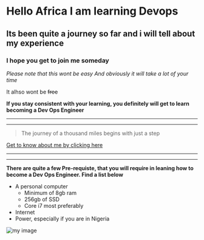 <!--Headings-->
# Hello Africa I am learning Devops
## Its been quite a journey so far and i will tell about my experience
### I hope you get to join me someday


<!--Italics-->
*Please note that this wont be easy*
_And obviously it will take a lot of your time_


<!--Strikethrough-->
It  alhso wont be ~~free~~

<!--Strong-->
**If you stay consistent with your learning, you definitely will get to learn becoming a Dev Ops Engineer**


<!--Horinzontal rule-->

---
---

<!--Blockqoute-->

>The journey of a thousand miles begins with just a step


<!--Links-->
[Get to know about me by clicking here](https://www.linkedin.com/in/agbama-elisha/)


<!--Horizontal Rule-->

---
----

<!--Strong-->

**There are quite a few Pre-requiste, that you will require in leaning how to become a Dev Ops Engineer. Find a list below**


<!--UL-->
* A personal computer
    * Minimum of 8gb ram
    * 256gb of SSD
    * Core i7 most preferably
* Internet
* Power, especially if you are in Nigeria


<!--Images-->
![my image](https://media.licdn.com/dms/image/C4D03AQHVjApcFdSyTw/profile-displayphoto-shrink_800_800/0/1555878810356?e=1686787200&v=beta&t=xrkA9DODuheERB-HkbmeB6Qi88Nqo3wU8t1UcUpAzHY)





